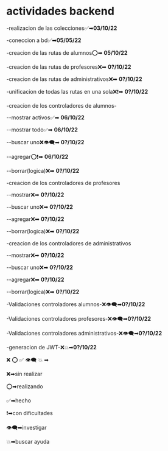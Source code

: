 # **actividades backend**

-realizacion de las colecciones✅➡**03/10/22**

-coneccion a bd✅➡**05/05/22**

-creacion de las rutas de alumnos⭕➡ **05/10/22**

-creacion de las rutas de profesores❌➡ **0?/10/22**

-creacion de las rutas de administrativos❌➡ **0?/10/22**

-unificacion de todas las rutas en una sola❌❗➡ **0?/10/22**

-creacion de los controladores de alumnos-

--mostrar activos✅➡ **06/10/22**

--mostrar todo✅➡ **06/10/22**

--buscar uno❌👁‍🗨➡ **0?/10/22**

--agregar⭕❗➡ **06/10/22**

--borrar(logica)❌➡ **0?/10/22**
   

-creacion de los controladores de profesores

--mostrar❌➡ **0?/10/22**

--buscar uno❌➡ **0?/10/22**

--agregar❌➡ **0?/10/22**

--borrar(logica)❌➡ **0?/10/22**

-creacion de los controladores de administrativos

--mostrar❌➡ **0?/10/22**

--buscar uno❌➡ **0?/10/22**

--agregar❌➡ **0?/10/22**

--borrar(logica)❌➡ **0?/10/22**



-Validaciones controladores alumnos-❌👁‍🗨➡**0?/10/22** 

-Validaciones controladores profesores-❌👁‍🗨➡**0?/10/22**

-Validaciones controladores administrativos-❌👁‍🗨➡**0?/10/22**

-generacion de JWT-❌💥➡**0?/10/22**


❌ ⭕ ✅ 👁‍🗨 💥 ➡


❌➡sin realizar

⭕➡realizando

✅➡hecho

❗➡con dificultades

👁‍🗨➡investigar

💥➡buscar ayuda

